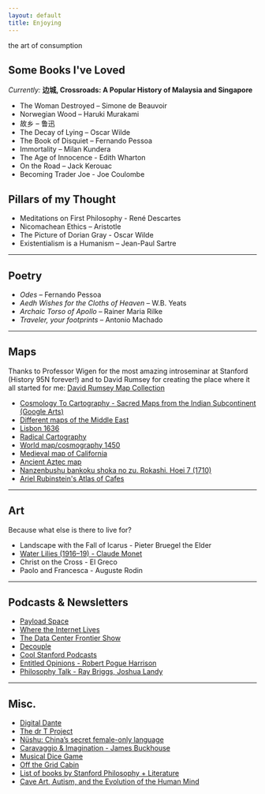 ```yaml
---
layout: default
title: Enjoying
---
```


the art of consumption 

## Some Books I've Loved

*Currently:* **边城, Crossroads: A Popular History of Malaysia and Singapore**

- The Woman Destroyed – Simone de Beauvoir  
- Norwegian Wood – Haruki Murakami  
- 故乡 – 鲁迅  
- The Decay of Lying – Oscar Wilde  
- The Book of Disquiet – Fernando Pessoa  
- Immortality – Milan Kundera  
- The Age of Innocence - Edith Wharton  
- On the Road – Jack Kerouac  
- Becoming Trader Joe - Joe Coulombe  

## Pillars of my Thought

- Meditations on First Philosophy - René Descartes  
- Nicomachean Ethics – Aristotle  
- The Picture of Dorian Gray - Oscar Wilde  
- Existentialism is a Humanism – Jean-Paul Sartre  

---

## Poetry

- *Odes* – Fernando Pessoa  
- *Aedh Wishes for the Cloths of Heaven* – W.B. Yeats  
- *Archaic Torso of Apollo* – Rainer Maria Rilke  
- *Traveler, your footprints* – Antonio Machado  

---

## Maps

Thanks to Professor Wigen for the most amazing introseminar at Stanford (History 95N forever!) and to David Rumsey for creating the place where it all started for me: [David Rumsey Map Collection](https://www.davidrumsey.com/)  
- [Cosmology To Cartography - Sacred Maps from the Indian Subcontinent (Google Arts)](https://artsandculture.google.com/story/cosmology-to-cartography-sacred-maps-from-the-indian-subcontinent-kalakriti-archives/NgXRzO0BWWZ3Jw?hl=en)  
- [Different maps of the Middle East](https://mideast.unc.edu/where/)  
- [Lisbon 1636](https://searchworks.stanford.edu/view/nr407tj3054)  
- [Radical Cartography](http://radicalcartography.net)  
- [World map/cosmography 1450](https://searchworks.stanford.edu/view/11878243)  
- [Medieval map of California](https://www.reddit.com/media?url=https%3A%2F%2Fi.redd.it%2F4jt3bc42574c1.jpg)  
- [Ancient Aztec map](https://searchworks.stanford.edu/view/hq309zy6577)  
- [Nanzenbushu bankoku shoka no zu. Rokashi. Hoei 7 (1710)](https://exhibits.stanford.edu/david-rumsey-map-collection/catalog/dp874jj6432)  
- [Ariel Rubinstein's Atlas of Cafes](https://cafeatlas.org/)  

---

## Art

Because what else is there to live for?

- Landscape with the Fall of Icarus - Pieter Bruegel the Elder  
- [Water Lilies (1916–19) - Claude Monet](https://www.metmuseum.org/art/collection/search/437137)  
- Christ on the Cross - El Greco  
- Paolo and Francesca - Auguste Rodin  

---

## Podcasts & Newsletters
- [Payload Space](https://payloadspace.com/)
- [Where the Internet Lives](https://open.spotify.com/show/2Y5ish3Fs4ZbnKYYVG59HT)
- [The Data Center Frontier Show](https://www.datacenterfrontier.com/podcast)
- [Decouple](https://www.decouple.media/podcast/archive?sort=new)
- [Cool Stanford Podcasts](https://community.stanford.edu/discover/cool-stanford-podcasts)  
- [Entitled Opinions - Robert Pogue Harrison](https://entitledopinions.stanford.edu/)  
- [Philosophy Talk - Ray Briggs, Joshua Landy](https://www.philosophytalk.org/)  

---

## Misc.

- [Digital Dante](https://digitaldante.columbia.edu/history/)  
- [The dr T Project](https://thedrtproject.blogspot.com/)  
- [Nüshu: China’s secret female-only language](https://www.bbc.com/travel/article/20200930-nshu-chinas-secret-female-only-language)  
- [Caravaggio & Imagination - James Buckhouse](https://jamesbuckhouse.substack.com/p/letter-35)  
- [Musical Dice Game](https://dice.humdrum.org/)  
- [Off the Grid Cabin](https://youtu.be/Je_WpPG4qM0?si=jFxdTHzlWd0kthuT)  
- [List of books by Stanford Philosophy + Literature](https://philit.stanford.edu/library/foundational-books)
- [Cave Art, Autism, and the Evolution of the Human Mind](https://www.cambridge.org/core/journals/cambridge-archaeological-journal/article/abs/cave-art-autism-and-the-evolution-of-the-human-mind/7E969D1ACAB536BD809348B9B4FE5C4D)



